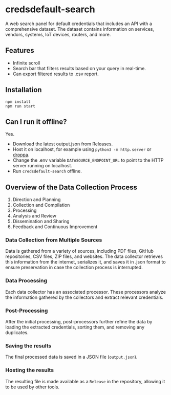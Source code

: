 # credsdefault-search
A web search panel for default credentials that includes an API with a comprehensive dataset. The dataset contains information on services, vendors, systems, IoT devices, routers, and more.

## Features
- Infinite scroll
- Search bar that filters results based on your query in real-time.
- Can export filtered results to .csv report.

## Installation
```
npm install
npm run start
```

## Can I run it offline?
Yes.
- Download the latest output.json from Releases.
- Host it on localhost, for example using `python3 -m http.server` or [droppa](https://github.com/krystianbajno/droppa).
- Change the .env variable `DATASOURCE_ENDPOINT_URL` to point to the HTTP server running on localhost.
- Run `credsdefault-search` offline.

## Overview of the Data Collection Process
1. Direction and Planning
2. Collection and Compilation
3. Processing
4. Analysis and Review
5. Dissemination and Sharing
6. Feedback and Continuous Improvement

### Data Collection from Multiple Sources
Data is gathered from a variety of sources, including PDF files, GitHub repositories, CSV files, ZIP files, and websites. The data collector retrieves this information from the internet, serializes it, and saves it in .json format to ensure preservation in case the collection process is interrupted.

### Data Processing
Each data collector has an associated processor. These processors analyze the information gathered by the collectors and extract relevant credentials.

### Post-Processing
After the initial processing, post-processors further refine the data by loading the extracted credentials, sorting them, and removing any duplicates.

### Saving the results
The final processed data is saved in a JSON file (`output.json`).

### Hosting the results
The resulting file is made available as a `Release` in the repository, allowing it to be used by other tools.
